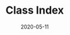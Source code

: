 ---
title: Class Index
linktitle: Classes
toc: false
type: specs
layout: glossary
date: "2020-05-11"
draft: false
specification: VEC
version: 1.2.0
menu:
  VEC-1.2.0:
    identifier: classes   
    weight: 100000

# Prev/next pager order (if `docs_section_pager` enabled in `params.toml`)
weight: 100000
---